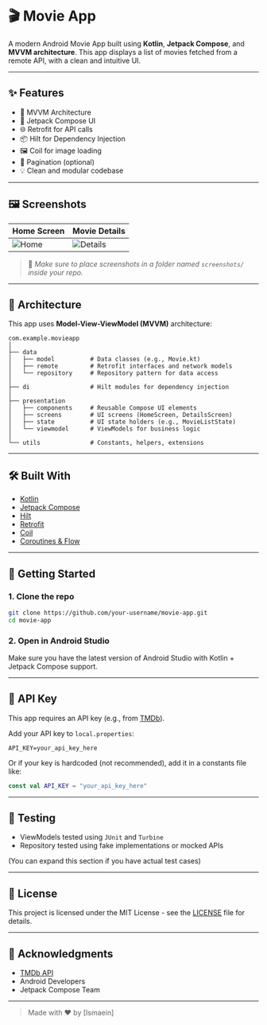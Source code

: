 # 🎬 Movie App

A modern Android Movie App built using **Kotlin**, **Jetpack Compose**, and **MVVM architecture**.
This app displays a list of movies fetched from a remote API, with a clean and intuitive UI.

---

## ✨ Features

- 🧱 MVVM Architecture
- 🎨 Jetpack Compose UI
- 🌐 Retrofit for API calls
- 📦 Hilt for Dependency Injection
- 🖼️ Coil for image loading
- 🔄 Pagination (optional)
- 💡 Clean and modular codebase

---

## 🖼️ Screenshots

| Home Screen                          | Movie Details                              |
|--------------------------------------|--------------------------------------------|
| ![Home](screenshots/home_screen.png) | ![Details](screenshots/details_screen.png) |

> 📁 _Make sure to place screenshots in a folder named `screenshots/` inside your repo._

---

## 📁 Architecture

This app uses **Model-View-ViewModel (MVVM)** architecture:

```
com.example.movieapp
│
├── data
│   ├── model          # Data classes (e.g., Movie.kt)
│   ├── remote         # Retrofit interfaces and network models
│   └── repository     # Repository pattern for data access
│
├── di                 # Hilt modules for dependency injection
│
├── presentation
│   ├── components     # Reusable Compose UI elements
│   ├── screens        # UI screens (HomeScreen, DetailsScreen)
│   ├── state          # UI state holders (e.g., MovieListState)
│   └── viewmodel      # ViewModels for business logic
│
└── utils              # Constants, helpers, extensions
```

---

## 🛠️ Built With

- [Kotlin](https://kotlinlang.org/)
- [Jetpack Compose](https://developer.android.com/jetpack/compose)
- [Hilt](https://developer.android.com/training/dependency-injection/hilt-android)
- [Retrofit](https://square.github.io/retrofit/)
- [Coil](https://coil-kt.github.io/coil/)
- [Coroutines & Flow](https://developer.android.com/kotlin/flow)

---

## 🚀 Getting Started

### 1. Clone the repo

```bash
git clone https://github.com/your-username/movie-app.git
cd movie-app
```

### 2. Open in Android Studio

Make sure you have the latest version of Android Studio with Kotlin + Jetpack Compose support.

---

## 🔑 API Key

This app requires an API key (e.g., from [TMDb](https://www.themoviedb.org/)).

Add your API key to `local.properties`:

```
API_KEY=your_api_key_here
```

Or if your key is hardcoded (not recommended), add it in a constants file like:

```kotlin
const val API_KEY = "your_api_key_here"
```

---

## 🧪 Testing

- ViewModels tested using `JUnit` and `Turbine`
- Repository tested using fake implementations or mocked APIs

(You can expand this section if you have actual test cases)

---

## 📄 License

This project is licensed under the MIT License - see the [LICENSE](LICENSE) file for details.

---

## 🙌 Acknowledgments

- [TMDb API](https://developers.themoviedb.org/)
- Android Developers
- Jetpack Compose Team

---

> Made with ❤️ by [Ismaein]